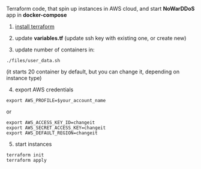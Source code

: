 Terraform code, that spin up instances in AWS cloud, and start **NoWarDDoS** app in **docker-compose**

1) [install terraform](https://www.terraform.io/downloads)

2) update **variables.tf** (update ssh key with existing one, or create new)

3) update number of containers in:
```
./files/user_data.sh
```

(it starts 20 container by default, but you can change it, depending on instance type)

4) export AWS credentials
```
export AWS_PROFILE=$your_account_name
```

or

```
export AWS_ACCESS_KEY_ID=changeit
export AWS_SECRET_ACCESS_KEY=changeit
export AWS_DEFAULT_REGION=changeit
```


5) start instances
```
terraform init
terraform apply
```
